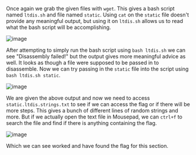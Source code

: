 Once again we grab the given files with ```wget```. This gives a bash script named ```ltdis.sh``` and file named ```static```. Using ```cat``` on the ```static``` file doesn't provide any meaningful output,
but using it on ```ltdis.sh``` allows us to read what the bash script will be accomplishing. 

![image](https://github.com/JMacPort/picoCTFs/assets/145376972/18502811-4296-43c9-9cb4-121ca51159d9)

After attempting to simply run the bash script using ```bash ltdis.sh``` we can see "Disassembly failed!" but the output gives more meaningful advice as well. It looks as though a file were supposed to be passed in to disassemble. 
Now we can try passing in the ```static``` file into the script using ```bash ltdis.sh static```. 

![image](https://github.com/JMacPort/picoCTFs/assets/145376972/0e31b3ec-94a6-4386-b164-2384c542d998)

We are given the above output and now we need to access ```static.ltdis.strings.txt``` to see if we can access the flag or if there will be more steps.
This gives a bunch of different lines of random strings and more. But if we actually open the text file in Mousepad, we can ```ctrl+f``` to search the file and find if there is anything containing the flag.

![image](https://github.com/JMacPort/picoCTFs/assets/145376972/f5aa190c-d6ff-4539-bcf0-86965d7c6e1a)

Which we can see worked and have found the flag for this section.

